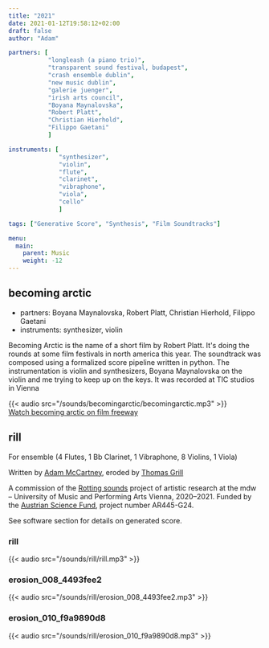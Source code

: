 ```yaml
---
title: "2021"
date: 2021-01-12T19:58:12+02:00
draft: false
author: "Adam"

partners: [
           "longleash (a piano trio)",
           "transparent sound festival, budapest",
           "crash ensemble dublin",
           "new music dublin",
           "galerie juenger",
           "irish arts council",
           "Boyana Maynalovska", 
           "Robert Platt", 
           "Christian Hierhold", 
           "Filippo Gaetani" 
           ]

instruments: [
              "synthesizer", 
              "violin",
              "flute",
              "clarinet",
              "vibraphone",
              "viola",
              "cello"
              ]

tags: ["Generative Score", "Synthesis", "Film Soundtracks"]

menu:
  main:
    parent: Music
    weight: -12
---
```


## becoming arctic ##

+ partners: Boyana Maynalovska, Robert Platt, Christian Hierhold, Filippo
  Gaetani 
+ instruments: synthesizer, violin

Becoming Arctic is the name of a short film by Robert Platt. It's doing the
rounds at some film festivals in north america this year. The soundtrack was
composed using a formalized score pipeline written in python. The
instrumentation is violin and synthesizers, Boyana Maynalovska on the violin
and me trying to keep up on the keys. It was recorded at TIC studios in Vienna 
<br>

{{< audio src="/sounds/becomingarctic/becomingarctic.mp3" >}}
<br>
[Watch becoming arctic on film freeway](https://filmfreeway.com/BecomingArctic)

## rill ##

For ensemble (4 Flutes, 1 Bb Clarinet, 1 Vibraphone, 8 Violins, 1 Viola)

Written by [Adam McCartney](https://admccartney.mur.at/), eroded by [Thomas Grill](http://grrrr.org)

A commission of the [Rotting sounds](http://rottingsounds.org) project of artistic research at the mdw – University of Music and Performing Arts Vienna, 2020–2021. 
Funded by the [Austrian Science Fund](http://www.fwf.ac.at), project number AR445-G24.

See software section for details on generated score.

### rill ###
{{< audio src="/sounds/rill/rill.mp3" >}}
<br>
### erosion_008_4493fee2 ###
{{< audio src="/sounds/rill/erosion_008_4493fee2.mp3" >}}
<br>
### erosion_010_f9a9890d8 ###
{{< audio src="/sounds/rill/erosion_010_f9a9890d8.mp3" >}}
<br>
